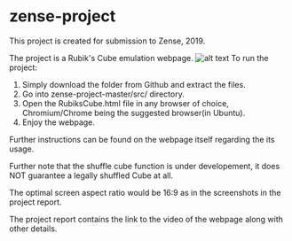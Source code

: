 # zense-project

This project is created for submission to Zense, 2019. 

The project is a Rubik's Cube emulation webpage. 
![alt text](https://github.com/sateslayer/zense-project/blob/master/resources/readme.png)
To run the project:
1. Simply download the folder from Github and extract the files.
2. Go into zense-project-master/src/ directory.
3. Open the RubiksCube.html file in any browser of choice, Chromium/Chrome being the suggested browser(in Ubuntu).
4. Enjoy the webpage.

Further instructions can be found on the webpage itself regarding the its usage.

Further note that the shuffle cube function is under developement, it does NOT guarantee a legally shuffled Cube at all.

The optimal screen aspect ratio would be 16:9 as in the screenshots in the project report.

The project report contains the link to the video of the webpage along with other details.
